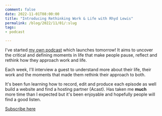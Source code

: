 ```yaml
---
comment: false
date: 2022-11-01T08:00:00
title: "Introducing Rethinking Work & Life with Rhyd Lewis"
permalink: /blog/2022/11/01/:slug
tags:
- podcast

---
```


I've started [my own podcast](https://rethinkworklife.net) which launches tomorrow! It aims to uncover the critical and defining moments in life that make people pause, reflect and rethink how they approach work and life. 

Each week, I'll interview a guest to understand more about their life, their work and the moments that made them rethink their approach to both.

It's been fun learning how to record, edit and produce each episode as well build a website and find a hosting partner (Acast). Has taken me **much** more time than I expected but it's been enjoyable and hopefully people will find a good listen.

[Subscribe here](https://subscribe.acast.com/63440d1a71ca7a0012e0f3d1)